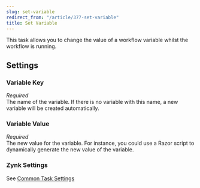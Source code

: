 ```yaml
---
slug: set-variable
redirect_from: "/article/377-set-variable"
title: Set Variable
---
```

This task allows you to change the value of a workflow variable whilst the workflow is running.

## Settings
### Variable Key
_Required_  
The name of the variable. If there is no variable with this name, a new variable will be created automatically.

### Variable Value
_Required_  
The new value for the variable. For instance, you could use a Razor script to dynamically generate the new value of the variable.

### Zynk Settings
See [Common Task Settings](common-task-settings)